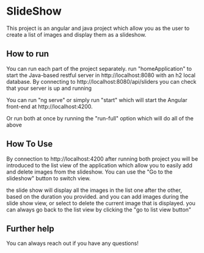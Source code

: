 # SlideShow

This project is an angular and java project which allow you as the user to create a list of images and display them as a slideshow. 

## How to run

You can run each part of the project separately. run "homeApplication" to start the Java-based restful server in http://localhost:8080 with an h2 local database. 
By connecting to http://localhost:8080/api/sliders you can check that your server is up and running

You can run "ng serve" or simply run "start" which will start the Angular front-end at http://localhost:4200.  

Or run both at once by running the "run-full" option which will do all of the above 

## How To Use

By connection to http://localhost:4200 after running both project you will be introduced to the list view of the application which allow you to easily add and delete images
from the slideshow. You can use the "Go to the slideshow" button to switch view.

the slide show will display all the images in the list one after the other, based on the duration you provided. and you can add images during the slide show view, or select to 
delete the current image that is displayed. you can always go back to the list view by clicking the "go to list view button"

## Further help

You can always reach out if you have any questions! 
